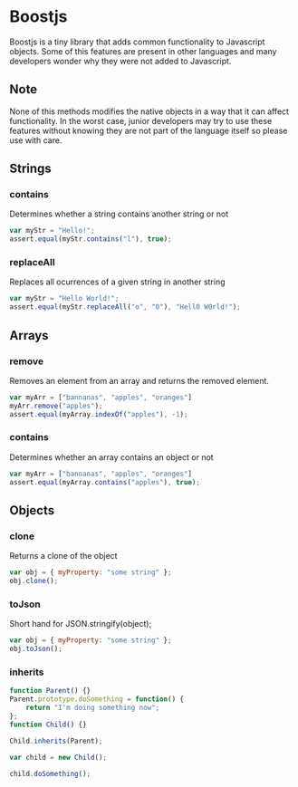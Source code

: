 Boostjs
=======

Boostjs is a tiny library that adds common functionality to Javascript objects.
Some of this features are present in other languages and many developers wonder why they were not added to Javascript.

Note
----
None of this methods modifies the native objects in a way that it can affect functionality. In the worst case, junior developers may try to use these features without knowing they are not part of the language itself so please use with care.

## Strings

### contains
Determines whether a string contains another string or not
```js
var myStr = "Hello!";
assert.equal(myStr.contains("l"), true);
```

### replaceAll
Replaces all ocurrences of a given string in another string
```js
var myStr = "Hello World!";
assert.equal(myStr.replaceAll("o", "0"), "Hell0 W0rld!");
```

## Arrays

### remove
Removes an element from an array and returns the removed element.

```js
var myArr = ["bannanas", "apples", "oranges"]
myArr.remove("apples");
assert.equal(myArray.indexOf("apples"), -1);
```
### contains
Determines whether an array contains an object or not

```js
var myArr = ["bannanas", "apples", "oranges"]
assert.equal(myArray.contains("apples"), true);
```

## Objects

### clone
Returns a clone of the object

```js
var obj = { myProperty: "some string" };
obj.clone();
```

### toJson
Short hand for JSON.stringify(object);

```js
var obj = { myProperty: "some string" };
obj.toJson();
```

### inherits

```js
function Parent() {}
Parent.prototype.doSomething = function() {
	return "I'm doing something now";
};
function Child() {}

Child.inherits(Parent);

var child = new Child();

child.doSomething();
```

